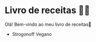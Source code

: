 # Livro de receitas :woman_cook:

Olá! Bem-vindo ao meu livro de receitas:wave:

- Strogonoff Vegano

